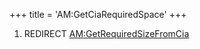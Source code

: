 +++
title = 'AM:GetCiaRequiredSpace'
+++

1.  REDIRECT
    [AM:GetRequiredSizeFromCia](AM:GetRequiredSizeFromCia "wikilink")
